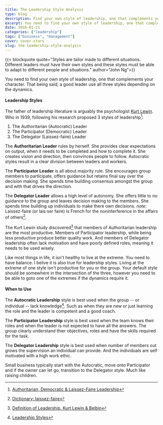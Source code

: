 ```yaml
---
title: The Leadership Style Analysis
type: blog
description: Find your own style of leadership, one that complements your character.
excerpt: You need to find your own style of leadership, one that complements your character. However, good leaders use all three styles depending on the dynamics.
date: 2016-01-21
categories: ["leadership"]
tags: ["business", "management"]
cover: cover-stars
slug: the-leadership-style-analysis
---
```


{{< blockquote quote="Styles are tailor made to different situations. Different leaders must have their own styles and these styles must be able to adapt to different people and situations." author="John Ng">}}

You need to find your own style of leadership, one that complements your character. That being said, a good leader use all three styles depending on the dynamics.

#### Leadership Styles

The father of leadership literature is arguably the psychologist [Kurt Lewin](https://en.wikipedia.org/wiki/Kurt_Lewin). Who in 1939, following his research proposed 3 styles of leadership[^enotes]:

1. The Authoritarian (Autocratic) Leader
2. The Participator (Democratic) Leader
3. The Delegator (Laissez-faire) Leader

The __Authoritarian Leader__ rules by herself. She provides clear expectations on output, when it needs to be completed and how to complete it. She creates vision and direction, then convinces people to follow. Autocratic styles result in a clear division between leaders and workers.

The __Participator Leader__ is all about majority rule. She encourages group members to participate, offers guidance but retains final say over the decision making. She spends time building consensus amongst the group and with that drives the direction.

The __Delegator Leader__ allows a high level of autonomy. She offers little to no guidance to the group and leaves decision making to the members. She spends time building up individuals to make there own decisions. _note:_ Laissez-faire (or lais·ser faire) is French for the noninterference in the affairs of others[^laissez-faire].

The Kurt Lewin study discovered[^definition-of-leadership] that members of Authoritarian leadership are the most productive. Members of Participator leadership, while being less productive produce better quality work. And members of Delegator leadership often lack motivation and have poorly defined roles, meaning it needs to be used wisely.

Like most things in life, it isn't healthy to live at the extreme. You need to have balance. I belive it is also true for leadership styles. Living at the extreme of one style isn't productive for you or the group. Your default style should be somewhere in the intersection of the three, however you need to be able to goto one of the extremes if the dynamics require it.

#### When to Use

The __Autocratic Leadership__ style is best used when the group -- or individual -- lack knowledge[^leadership-styles]. Such as when they are new or just learning the role and the leader is competent and a good coach.

The __Participator Leadership__ style is best used when the team knows their roles and when the leader is not expected to have all the answers. The group clearly understand thier objectives, roles and have the skills required for the task.

The __Delegator Leadership__ style is best used when number of members out grows the supervision an individual can provide. And the individuals are self motivated with a high work ethic.

Small business typically start with the Autocratic, move onto Participator and if the owner can let go, transition to the Delegator style. Much like raising children.

[^enotes]: [Authoritarian, Democratic & Laissez-Faire Leadership](http://www.enotes.com/research-starters/authoritarian-democratic-laissez-faire-leadership)
[^laissez-faire]: [Dictionary: laissez-faire](http://www.dictionary.com/browse/laissez-faire)
[^definition-of-leadership]: [Definition of Leadership. Kurt Lewin & Belbin](https://nofinchaos.wordpress.com/2012/03/07/definition-of-leadership-kurt-lewin/)
[^leadership-styles]: [Leadership Styles](http://www.nwlink.com/~donclark/leader/leadstl.html)